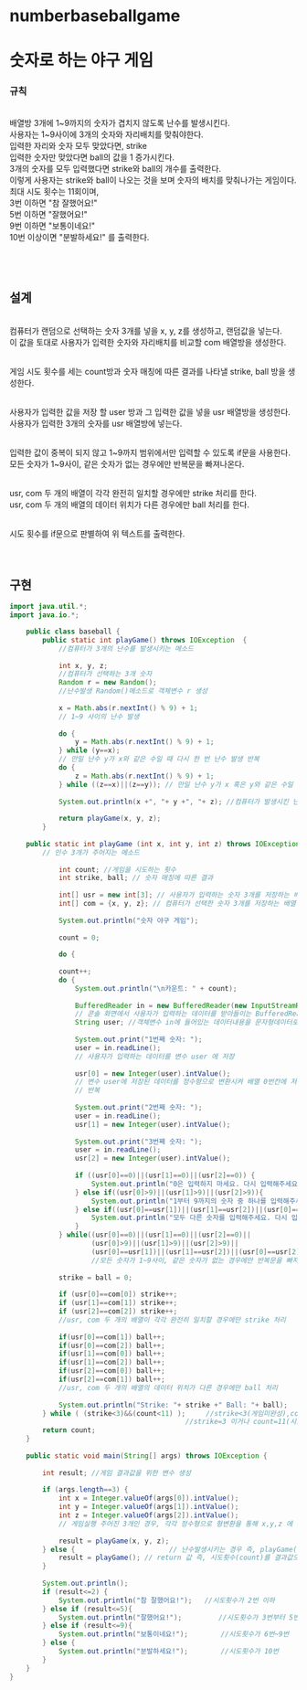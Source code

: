 # numberbaseballgame
# 숫자로 하는 야구 게임
### 규칙
<br>
배열방 3개에 1~9까지의 숫자가 겹치지 않도록 난수를 발생시킨다. <br>
사용자는 1~9사이에 3개의 숫자와 자리배치를 맞춰야한다. <br>
입력한 자리와 숫자 모두 맞았다면, strike <br>
입력한 숫자만 맞았다면 ball의 값을 1 증가시킨다. <br>
3개의 숫자를 모두 입력했다면 strike와 ball의 개수를 출력한다. <br>
이렇게 사용자는 strike와 ball이 나오는 것을 보며 숫자의 배치를 맞춰나가는 게임이다. <br>
최대 시도 횟수는 11회이며, <br>
3번 이하면 "참 잘했어요!" <br>
5번 이하면 "잘했어요!" <br>
9번 이하면 "보통이네요!" <br>
10번 이상이면 "분발하세요!" 를 출력한다. <br>
<br><br><br>

## 설계
<br>
컴퓨터가 랜덤으로 선택하는 숫자 3개를 넣을 x, y, z를 생성하고, 랜덤값을 넣는다. <br>
이 값을 토대로 사용자가 입력한 숫자와 자리배치를 비교할 com 배열방을 생성한다. <br><br>

게임 시도 횟수를 세는 count방과 숫자 매칭에 따른 결과를 나타낼 strike, ball 방을 생성한다. <br><br>

사용자가 입력한 값을 저장 할 user 방과 그 입력한 값을 넣을 usr 배열방을 생성한다. <br>
사용자가 입력한 3개의 숫자를 usr 배열방에 넣는다. <br><br>

입력한 값이 중복이 되지 않고 1~9까지 범위에서만 입력할 수 있도록 if문을 사용한다. <br>
모든 숫자가 1~9사이, 같은 숫자가 없는 경우에만 반복문을 빠져나온다. <br><br>

usr, com 두 개의 배열이 각각 완전히 일치할 경우에만 strike 처리를 한다. <br>
usr, com 두 개의 배열의 데이터 위치가 다른 경우에만 ball 처리를 한다. <br><br>

시도 횟수를 if문으로 판별하여 위 텍스트를 출력한다.<br><br><br>

## 구현
``` java
import java.util.*;
import java.io.*;

	public class baseball {
		public static int playGame() throws IOException  {
			//컴퓨터가 3개의 난수를 발생시키는 메소드
			
			int x, y, z; 
			//컴퓨터가 선택하는 3개 숫자
			Random r = new Random(); 
			//난수발생 Random()메소드로 객체변수 r 생성
			
			x = Math.abs(r.nextInt() % 9) + 1; 
			// 1~9 사이의 난수 발생
			
			do {
				y = Math.abs(r.nextInt() % 9) + 1;
			} while (y==x); 
			// 만일 난수 y가 x와 같은 수일 때 다시 한 번 난수 발생 반복
			do {
				z = Math.abs(r.nextInt() % 9) + 1;
			} while ((z==x)||(z==y)); // 만일 난수 y가 x 혹은 y와 같은 수일 때 다시 한 번 난수 발생 반복
			
			System.out.println(x +", "+ y +", "+ z); //컴퓨터가 발생시킨 난수 확인(게임 시 비공개)
		
			return playGame(x, y, z);
		}
			
	public static int playGame (int x, int y, int z) throws IOException {
		// 인수 3개가 주어지는 메소드
			
			int count; //게임을 시도하는 횟수
			int strike, ball; // 숫자 매칭에 따른 결과
				
			int[] usr = new int[3]; // 사용자가 입력하는 숫자 3개를 저장하는 배열
			int[] com = {x, y, z}; // 컴퓨터가 선택한 숫자 3개를 저장하는 배열
				
			System.out.println("숫자 야구 게임");
				
			count = 0;
			
			do {
			
			count++;
			do {
				System.out.println("\n카운트: " + count);
					
				BufferedReader in = new BufferedReader(new InputStreamReader(System.in));
				// 콘솔 화면에서 사용자가 입력하는 데이터를 받아들이는 BufferedReader() 메소드의 객체변수 in 생성
				String user; //객체변수 in에 들어있는 데이터내용을 문자형데이터로 저장할 변수생성
					
				System.out.print("1번째 숫자: ");
				user = in.readLine(); 
				// 사용자가 입력하는 데이터를 변수 user 에 저장
        
				usr[0] = new Integer(user).intValue(); 
				// 변수 user에 저장된 데이터를 정수형으로 변환시켜 배열 0번칸에 저장
				// 반복
        
				System.out.print("2번째 숫자: ");
				user = in.readLine(); 
				usr[1] = new Integer(user).intValue(); 
					
				System.out.print("3번째 숫자: ");
				user = in.readLine();  
				usr[2] = new Integer(user).intValue(); 
			
				if ((usr[0]==0)||(usr[1]==0)||(usr[2]==0)) {
					System.out.println("0은 입력하지 마세요. 다시 입력해주세요.");
				} else if((usr[0]>9)||(usr[1]>9)||(usr[2]>9)){
					System.out.println("1부터 9까지의 숫자 중 하나를 입력해주세요. 다시 입력해주세요.");
				} else if((usr[0]==usr[1])||(usr[1]==usr[2])||(usr[0]==usr[2])){
					System.out.println("모두 다른 숫자를 입력해주세요. 다시 입력해주세요.");
				}
			} while((usr[0]==0)||(usr[1]==0)||(usr[2]==0)||
					(usr[0]>9)||(usr[1]>9)||(usr[2]>9)||
					(usr[0]==usr[1])||(usr[1]==usr[2])||(usr[0]==usr[2]));
					//모든 숫자가 1~9사이, 같은 숫자가 없는 경우에만 반복문을 빠져나옴
				
			strike = ball = 0;
						
			if (usr[0]==com[0]) strike++;
			if (usr[1]==com[1]) strike++;
			if (usr[2]==com[2]) strike++; 
			//usr, com 두 개의 배열이 각각 완전히 일치할 경우에만 strike 처리
						
			if(usr[0]==com[1]) ball++;
			if(usr[0]==com[2]) ball++;
			if(usr[1]==com[0]) ball++;
			if(usr[1]==com[2]) ball++;
			if(usr[2]==com[0]) ball++;
			if(usr[2]==com[1]) ball++; 
			//usr, com 두 개의 배열의 데이터 위치가 다른 경우에만 ball 처리
					
			System.out.println("Strike: "+ strike +" Ball: "+ ball);
		} while ( (strike<3)&&(count<11) ); 	//strike<3(게임미완성),count<11(시도횟수 10번까지)일 때 반복
                                           //strike=3 이거나 count=11(시도횟수 11번째)가 되면 종료
		return count;
	}
			
	public static void main(String[] args) throws IOException {
			
		int result; //게임 결과값을 위한 변수 생성
			
		if (args.length==3) { 
			int x = Integer.valueOf(args[0]).intValue();
			int y = Integer.valueOf(args[1]).intValue();
			int z = Integer.valueOf(args[2]).intValue();
			// 게임실행 주어진 3개인 경우, 각각 정수형으로 형변환을 통해 x,y,z 에 저장
      
			result = playGame(x, y, z);
		} else { 				       // 난수발생시키는 경우 즉, playGame()에 해당
			result = playGame(); // return 값 즉, 시도횟수(count)를 결과값으로 반환하여 result에 저장
		}
			
		System.out.println();
		if (result<=2) {
			System.out.println("참 잘했어요!");   //시도횟수가 2번 이하
		} else if (result<=5){
			System.out.println("잘했어요!"); 		 //시도횟수가 3번부터 5번 이하
		} else if (result<=9){
			System.out.println("보통이네요!"); 		 //시도횟수가 6번~9번
		} else {
			System.out.println("분발하세요!");		 //시도횟수가 10번
		}
	}
}
```
